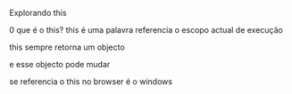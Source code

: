 Explorando this

0 que é o this?
this é uma palavra referencia o escopo actual de execução

this sempre retorna um objecto

e esse objecto pode mudar

se referencia o this no browser é o windows